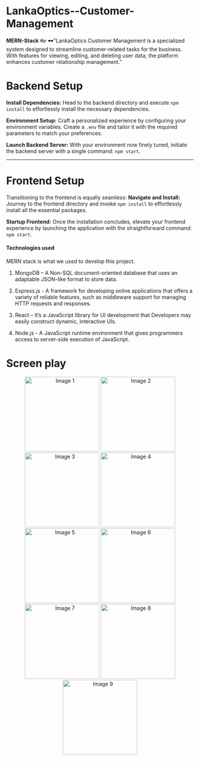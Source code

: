 # LankaOptics--Customer-Management
**MERN-Stack**
👓 🕶"LankaOptics Customer Management is a specialized system designed to streamline customer-related tasks for the business. With features for viewing, editing, and deleting user data, the platform enhances customer relationship management."
# Backend Setup

**Install Dependencies:** Head to the backend directory and execute `npm install` to effortlessly install the necessary dependencies.

**Environment Setup:** Craft a personalized experience by configuring your environment variables. Create a `.env` file and tailor it with the required parameters to match your preferences.

**Launch Backend Server:** With your environment now finely tuned, initiate the backend server with a single command: `npm start`.

---

# Frontend Setup

Transitioning to the frontend is equally seamless:
**Navigate and Install:** Journey to the frontend directory and invoke `npm install` to effortlessly install all the essential packages.

**Startup Frontend:** Once the installation concludes, elevate your frontend experience by launching the application with the straightforward command: `npm start`.
#### Technologies used 

MERN stack is what we used to develop this project. 

1. MongoDB – A Non-SQL document-oriented database that uses an adaptable JSON-like format to store data.

2. Express.js - A framework for developing online applications that offers a variety of reliable features, such as middleware support for managing HTTP requests and responses.

3. React – It’s a JavaScript library for UI development that Developers may easily construct dynamic, interactive UIs.

4. Node.js - A JavaScript runtime environment that gives programmers access to server-side execution of JavaScript.

# Screen play
<p align="center">
  <img src="https://github.com/tharulan/LankaOptics--Customer-Management/assets/110823023/f838a1a1-f8bc-4180-9c85-bcdee38c80c0" alt="Image 1" width="200"/>
  <img src="https://github.com/tharulan/LankaOptics--Customer-Management/assets/110823023/9fbc2c7b-6307-42bb-a89f-269b489a59fc" alt="Image 2" width="200"/>
  <img src="https://github.com/tharulan/LankaOptics--Customer-Management/assets/110823023/fc0aa2d2-fdd8-44eb-8b25-9d95d22e9a13" alt="Image 3" width="200"/>
  <img src="https://github.com/tharulan/LankaOptics--Customer-Management/assets/110823023/4101bd25-9c8a-49a1-adf2-b12f0da4c07c" alt="Image 4" width="200"/>
  <img src="https://github.com/tharulan/LankaOptics--Customer-Management/assets/110823023/115af8f6-df32-4ec4-9828-d001ee6544b0" alt="Image 5" width="200"/>
  <img src="https://github.com/tharulan/LankaOptics--Customer-Management/assets/110823023/70e5a85c-ef04-4b8e-8473-d21d94923fd4" alt="Image 6" width="200"/>
  <img src="https://github.com/tharulan/LankaOptics--Customer-Management/assets/110823023/28d3fa61-8896-409c-98f2-768193d185f6" alt="Image 7" width="200"/>
  <img src="https://github.com/tharulan/LankaOptics--Customer-Management/assets/110823023/b8983fa8-6989-486e-b3a7-a745f27c3c8c" alt="Image 8" width="200"/>
  <img src="https://github.com/tharulan/LankaOptics--Customer-Management/assets/110823023/43817ecb-82dd-44ac-9f04-b41b68a3a969" alt="Image 9" width="200"/>
</p>


